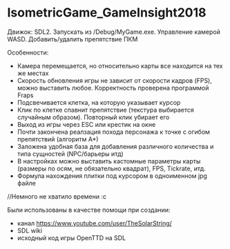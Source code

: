 # IsometricGame_GameInsight2018

Движок: SDL2.
Запускать из /Debug/MyGame.exe. Управление камерой WASD. Добавить/удалить препятствие ПКМ

Особенности:
* Камера перемещается, но относительно карты все находится на тех же местах
* Скорость обновления игры не зависит от скорости кадров (FPS), можно выставить любое. Корректность проверена программой Fraps
* Подсвечивается клетка, на которую указывает курсор
* Клик по клетке спавнит препятствие (текстура выбирается случайным образом). Повторный клик убирает его
* Выход из игры через ESC или крестик на окне
* Почти закончена реалзация похода персонажа к точке с огибом препятствий (алгоритм А*)
* Заложена удобная база для добавления различного количества и типа сущностей (NPC/барьеры итд)
* В настройках можно выставить кастомные параметры карты (размеры по осям, не обязательно квадрат), FPS, Tickrate, итд.
* Формула нахождения плитки под курсором в одноименном jpg файле

//Немного не хватило времени :с

Были использованы в качестве помощи при создании:
* канал https://www.youtube.com/user/TheSolarString/
* SDL wiki
* исходный код игры OpenTTD на SDL

